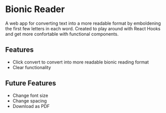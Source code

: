 # Bionic Reader

A web app for converting text into a more readable format by emboldening the first few letters in each word. Created to play around with React Hooks and get more confortable with functional components.

## Features
- Click convert to convert into more readable bionic reading format
- Clear functionality 

## Future Features
- Change font size
- Change spacing
- Download as PDF
